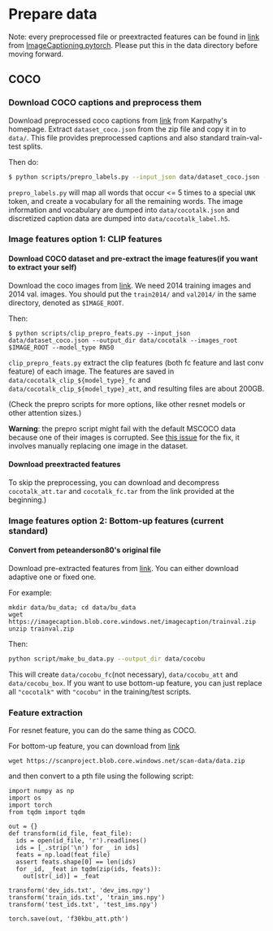 # Prepare data

Note: every preprocessed file or preextracted features can be found in [link](https://drive.google.com/open?id=1eCdz62FAVCGogOuNhy87Nmlo5_I0sH2J) from [ImageCaptioning.pytorch](https://github.com/ruotianluo/ImageCaptioning.pytorch/). Please put this in the data directory before moving forward. 

## COCO

### Download COCO captions and preprocess them

Download preprocessed coco captions from [link](http://cs.stanford.edu/people/karpathy/deepimagesent/caption_datasets.zip) from Karpathy's homepage. Extract `dataset_coco.json` from the zip file and copy it in to `data/`. This file provides preprocessed captions and also standard train-val-test splits.

Then do:

```bash
$ python scripts/prepro_labels.py --input_json data/dataset_coco.json --output_json data/cocotalk.json --output_h5 data/cocotalk
```

`prepro_labels.py` will map all words that occur <= 5 times to a special `UNK` token, and create a vocabulary for all the remaining words. The image information and vocabulary are dumped into `data/cocotalk.json` and discretized caption data are dumped into `data/cocotalk_label.h5`.

### Image features option 1: CLIP features

#### Download COCO dataset and pre-extract the image features(if you want to extract your self)

Download the coco images from [link](http://mscoco.org/dataset/#download). We need 2014 training images and 2014 val. images. You should put the `train2014/` and `val2014/` in the same directory, denoted as `$IMAGE_ROOT`.

Then:

```
$ python scripts/clip_prepro_feats.py --input_json data/dataset_coco.json --output_dir data/cocotalk --images_root $IMAGE_ROOT --model_type RN50
```


`clip_prepro_feats.py` extract the clip features (both fc feature and last conv feature) of each image. The features are saved in `data/cocotalk_clip_${model_type}_fc` and `data/cocotalk_clip_${model_type}_att`, and resulting files are about 200GB.

(Check the prepro scripts for more options, like other resnet models or other attention sizes.)

**Warning**: the prepro script might fail with the default MSCOCO data because one of their images is corrupted. See [this issue](https://github.com/karpathy/neuraltalk2/issues/4) for the fix, it involves manually replacing one image in the dataset.

#### Download preextracted features

To skip the preprocessing, you can download and decompress `cocotalk_att.tar` and `cocotalk_fc.tar` from the link provided at the beginning.)

### Image features option 2: Bottom-up features (current standard)

#### Convert from peteanderson80's original file
Download pre-extracted features from [link](https://github.com/peteanderson80/bottom-up-attention). You can either download adaptive one or fixed one.

For example:
```
mkdir data/bu_data; cd data/bu_data
wget https://imagecaption.blob.core.windows.net/imagecaption/trainval.zip
unzip trainval.zip

```

Then:

```bash
python script/make_bu_data.py --output_dir data/cocobu
```

This will create `data/cocobu_fc`(not necessary), `data/cocobu_att` and `data/cocobu_box`. If you want to use bottom-up feature, you can just replace all `"cocotalk"` with `"cocobu"` in the training/test scripts.

### Feature extraction

For resnet feature, you can do the same thing as COCO.

For bottom-up feature, you can download from [link](https://github.com/kuanghuei/SCAN)

`wget https://scanproject.blob.core.windows.net/scan-data/data.zip`

and then convert to a pth file using the following script:

```
import numpy as np
import os
import torch
from tqdm import tqdm

out = {}
def transform(id_file, feat_file):
  ids = open(id_file, 'r').readlines()
  ids = [_.strip('\n') for _ in ids]
  feats = np.load(feat_file)
  assert feats.shape[0] == len(ids)
  for _id, _feat in tqdm(zip(ids, feats)):
    out[str(_id)] = _feat

transform('dev_ids.txt', 'dev_ims.npy')
transform('train_ids.txt', 'train_ims.npy')
transform('test_ids.txt', 'test_ims.npy')

torch.save(out, 'f30kbu_att.pth')
```